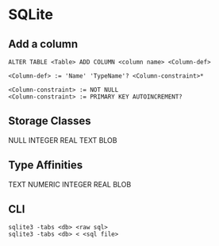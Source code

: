 # SQLite

## Add a column

```
ALTER TABLE <Table> ADD COLUMN <column name> <Column-def>

<Column-def> := 'Name' 'TypeName'? <Column-constraint>*

<Column-constraint> := NOT NULL
<Column-constraint> := PRIMARY KEY AUTOINCREMENT?
```

## Storage Classes

NULL
INTEGER
REAL
TEXT
BLOB

## Type Affinities

TEXT
NUMERIC
INTEGER
REAL
BLOB

## CLI

```
sqlite3 -tabs <db> <raw sql>
sqlite3 -tabs <db> < <sql file>
```
